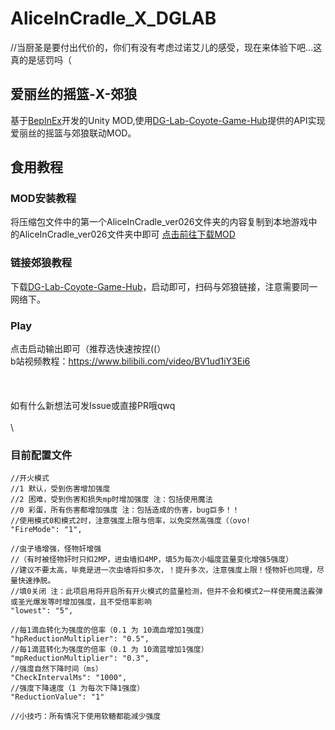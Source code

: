 # AliceInCradle_X_DGLAB
//当厨圣是要付出代价的，你们有没有考虑过诺艾儿的感受，现在来体验下吧...这真的是惩罚吗（
## 爱丽丝的摇篮-X-郊狼
基于[BepInEx](https://github.com/BepInEx/BepInEx)开发的Unity MOD,使用[DG-Lab-Coyote-Game-Hub](https://github.com/hyperzlib/DG-Lab-Coyote-Game-Hub)提供的API实现爱丽丝的摇篮与郊狼联动MOD。
## 食用教程
### MOD安装教程
将压缩包文件中的第一个AliceInCradle_ver026文件夹的内容复制到本地游戏中的AliceInCradle_ver026文件夹中即可
[点击前往下载MOD](https://github.com/sllying/AliceInCradle_X_DGLAB/releases)
### 链接郊狼教程
下载[DG-Lab-Coyote-Game-Hub](https://github.com/hyperzlib/DG-Lab-Coyote-Game-Hub)，启动即可，扫码与郊狼链接，注意需要同一网络下。
### Play
点击启动输出即可（推荐选快速按捏((）
 \
 b站视频教程：https://www.bilibili.com/video/BV1ud1iY3Ei6
 \
 \
 \
 \
如有什么新想法可发Issue或直接PR哦qwq
\
\
\

### 目前配置文件
    //开火模式
    //1 默认，受到伤害增加强度
    //2 困难，受到伤害和损失mp时增加强度 注：包括使用魔法
    //0 彩蛋，所有伤害都增加强度 注：包括造成的伤害，bug巨多！！
    //使用模式0和模式2时，注意强度上限与倍率，以免突然高强度（（ovo!
    "FireMode": "1",

    //虫子墙增强，怪物奸增强 
    //（有时被怪物奸时只扣2MP，进虫墙扣4MP，填5为每次小幅度蓝量变化增强5强度）
    //建议不要太高，毕竟是进一次虫墙将扣多次，！提升多次，注意强度上限！怪物奸也同理，尽量快速挣脱。
    //填0关闭 注：此项启用将开启所有开火模式的蓝量检测，但并不会和模式2一样使用魔法霰弹或圣光爆发等时增加强度，且不受倍率影响
    "lowest": "5",

    //每1滴血转化为强度的倍率（0.1 为 10滴血增加1强度）
    "hpReductionMultiplier": "0.5",
    //每1滴蓝转化为强度的倍率（0.1 为 10滴蓝增加1强度）
    "mpReductionMultiplier": "0.3",
    //强度自然下降时间（ms）
    "CheckIntervalMs": "1000",
    //强度下降速度（1 为每次下降1强度）
    "ReductionValue": "1"

    //小技巧：所有情况下使用软糖都能减少强度
